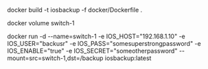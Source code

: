 docker build -t iosbackup -f docker/Dockerfile .

docker volume switch-1

docker run -d --name=switch-1 -e IOS_HOST="192.168.1.10" -e IOS_USER="backusr" -e IOS_PASS="somesuperstrongpassword" -e IOS_ENABLE="true" -e IOS_SECRET="someotherpassword" --mount=src=switch-1,dst=/backup iosbackup:latest